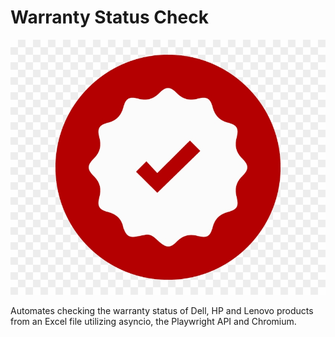 # Warranty Status Check
<img src="logo.png">
<p>Automates checking the warranty status of Dell, HP and Lenovo products from an Excel file utilizing asyncio, the Playwright API and Chromium.</p>

